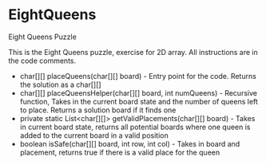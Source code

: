 # EightQueens
Eight Queens Puzzle

This is the Eight Queens puzzle, exercise for 2D array.
All instructions are in the code comments.

- char[][] placeQueens(char[][] board) - Entry point for the code. Returns the solution as a char[][]
- char[][] placeQueensHelper(char[][] board, int numQueens) - Recursive function, Takes in the current board state and the number of queens left to place. Returns a solution board if it finds one
- private static List<char[][]> getValidPlacements(char[][] board) - Takes in current board state, returns all potential boards where one queen is added to the current board in a valid position
- boolean isSafe(char[][] board, int row, int col) - Takes in board and placement, returns true if there is a valid place for the queen
